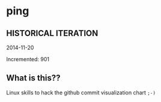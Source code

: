 # ping

## HISTORICAL ITERATION
2014-11-20

Incremented: 901

## What is this?? 
Linux skills to hack the github commit visualization chart `;-)`
